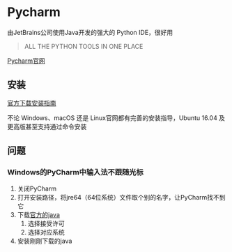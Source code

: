 # Pycharm

由JetBrains公司使用Java开发的强大的 Python IDE，很好用

> ALL THE PYTHON TOOLS IN ONE PLACE

[Pycharm官网](https://www.jetbrains.com/pycharm/)

## 安装

[官方下载安装指南](https://www.jetbrains.com/pycharm/download/)

不论 Windows、macOS 还是 Linux官网都有完善的安装指导，Ubuntu 16.04 及更高版甚至支持通过命令安装

## 问题

### Windows的PyCharm中输入法不跟随光标

1. 关闭PyCharm
2. 打开安装路径，将jre64（64位系统）文件取个别的名字，让PyCharm找不到它
3. 下载[官方的java](https://www.oracle.com/technetwork/java/javase/downloads/jre8-downloads-2133155.html)
    1. 选择接受许可
    2. 选择对应系统
4. 安装刚刚下载的java